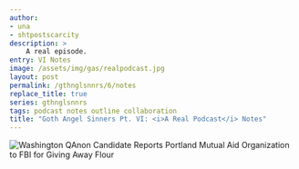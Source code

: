 ```yaml
---
author:
- una
- shtpostscarcity
description: >
    A real episode.
entry: VI Notes
image: /assets/img/gas/realpodcast.jpg
layout: post
permalink: /gthnglsnnrs/6/notes
replace_title: true
series: gthnglsnnrs
tags: podcast notes outline collaboration
title: "Goth Angel Sinners Pt. VI: <i>A Real Podcast</i> Notes"
---
```


![Washington QAnon Candidate Reports Portland Mutual Aid Organization to FBI for
Giving Away Flour](/assets/img/discourse.jpg)
